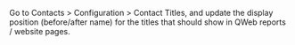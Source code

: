 Go to Contacts \> Configuration \> Contact Titles, and update the
display position (before/after name) for the titles that should show in
QWeb reports / website pages.

